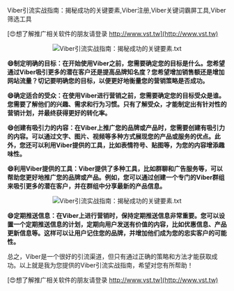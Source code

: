 Viber引流实战指南：揭秘成功的关键要素,Viber注册,Viber关键词霸屏工具,Viber筛选工具

[😍想了解推广相关软件的朋友请登录 http://www.vst.tw](http://www.vst.tw)

 <center><img src="https://vst.tw/MP4/tuiguang/png/7.png" alt="Viber引流实战指南：揭秘成功的关键要素.txt"></center>

**😄制定明确的目标：在开始使用Viber之前，您需要确定您的目标是什么。您希望通过Viber吸引更多的潜在客户还是提高品牌知名度？您希望增加销售额还是增加网站流量？切记要明确您的目标，以便更好地衡量您的营销策略是否成功。**

**😄确定适合的受众：在使用Viber进行营销之前，您需要确定您的目标受众是谁。您需要了解他们的兴趣、需求和行为习惯。只有了解受众，才能制定出有针对性的营销计划，并最终获得更好的转化率。**

**😄创建有吸引力的内容：在Viber上推广您的品牌或产品时，您需要创建有吸引力的内容。可以通过文字、图片、视频等多种方式展现您的产品或服务的优点。此外，您还可以利用Viber提供的工具，比如表情符号、贴图等，为您的内容增添趣味性。**

**😄利用Viber提供的工具：Viber提供了多种工具，比如群聊和广告服务等，可以帮助您更好地推广您的品牌或产品。例如，您可以通过创建一个专门的Viber群组来吸引更多的潜在客户，并在群组中分享最新的产品信息。**

 <center><img src="https://vst.tw/MP4/tuiguang/png/8.png" alt="Viber引流实战指南：揭秘成功的关键要素.txt"></center>

**😄定期推送信息：在Viber上进行营销时，保持定期推送信息非常重要。您可以设置一个定期推送信息的计划，定期向用户发送有价值的内容，比如优惠信息、产品更新信息等。这样可以让用户记住您的品牌，并增加他们成为您的忠实客户的可能性。**

总之，Viber是一个很好的引流渠道，但只有通过正确的策略和方法才能获取成功。以上就是我为您提供的Viber引流实战指南，希望对您有所帮助！

[😍想了解推广相关软件的朋友请登录 http://www.vst.tw](http://www.vst.tw)



